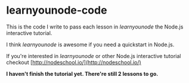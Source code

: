 learnyounode-code
====================

This is the code I write to pass each lesson in *learnyounode* the Node.js interactive tutorial.

I think *learnyounode* is awesome if you need a quickstart in Node.js.

If you're interested in *learnyounode* or other Node.js interactive tutorial checkout [http://nodeschool.io/](http://nodeschool.io/)


**I haven't finish the tutorial yet. There're still 2 lessons to go.**